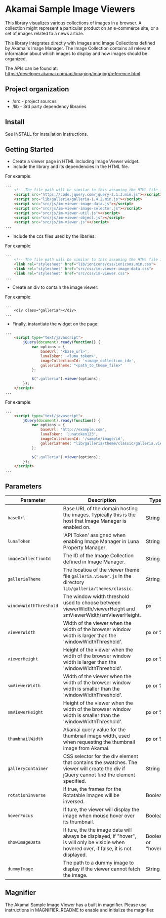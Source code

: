 # Akamai Sample Image Viewers

This library visualizes various collections of images in a browser. A collection might represent a particular product on an e-commerce site, or a set of images related to a news article.

This library integrates directly with Images and Image Collections defined by Akamai's Image Manager. The Image Collection contains all relevant information about which images to display and how images should be organized.

The APIs can be found at: https://developer.akamai.com/api/imaging/imaging/reference.html

## Project organization
* /src - project sources
* /lib - 3rd party dependency libraries

## Install
See INSTALL for installation instructions.

## Getting Started
* Create a viewer page in HTML including Image Viewer widget. 
* Include the library and its dependencies in the HTML file. 

For example:

```html
...
    <!-- The file path will be similar to this assuming the HTML file is in root directory of this library -->
    <script src="https://code.jquery.com/jquery-2.1.3.min.js"></script>
    <script src="lib/galleria/galleria-1.4.2.min.js"></script>
    <script src="src/js/im-viewer-image-data.js"></script>
    <script src="src/js/im-viewer-image-selector.js"></script>
    <script src="src/js/im-viewer-util.js"></script>
    <script src="src/js/im-viewer-object.js"></script>
    <script src="src/js/im-viewer.js"></script>
...
```

* Include the ccs files used by the libaries:

For example: 

```html
...
    <!-- The file path will be similar to this assuming the HTML file is in root directory of this library -->
    <link rel="stylesheet" href="lib/ionicons/css/ionicons.min.css">
    <link rel="stylesheet" href="src/css/im-viewer-image-data.css">
    <link rel="stylesheet" href="src/css/im-viewer.css">
...
```

* Create an div to contain the image viewer: 

For example: 

```
...
    <div class="galleria"></div>
...
```

* Finally, instantiate the widget on the page: 

```html
...
    <script type="text/javascript">
        jQuery(document).ready(function() {
            var options = {
                baseUrl: '<base_url>',
                lunaToken: '<luna_token>',
                imageCollectionId: '<image_collection_id>',
                galleriaTheme: "<path_to_theme_file>"
            };

            $(".galleria").viewer(options);
        });
    </script>
...
```

For example:

```html
...
    <script type="text/javascript">
        jQuery(document).ready(function() {
            var options = {
                baseUrl: 'http://example.com',
                lunaToken: 'lunatoken123',
                imageCollectionId: '/sample/image/id',
                galleriaTheme: "lib/galleria/theme/classic/galleria.viewer.js",
            };

            $(".galleria").viewer(options);
        });
    </script>
...
```

## Parameters
| Parameter              | Description                                                                                                                                 | Type               | Default      | Required | 
| ---------------------- | ------------------------------------------------------------------------------------------------------------------------------------------- | ------------------ | ------------ | -------- | 
| `baseUrl`              | Base URL of the domain hosting the images. Typically this is the host that Image Manager is enabled on.                                     | String             | N/A          | Yes      | 
| `lunaToken`            | 'API Token' assigned when enabling Image Manager in Luna Property Manager.                                                                  | String             | N/A          | Yes      | 
| `imageCollectionId`    | The ID of the Image Collection defined in Image Manager.                                                                                    | String             | N/A          | Yes      | 
| `galleriaTheme`        | The locatioa of the viewer theme file `galleria.viewer.js` in the directory `lib/galleria/themes/classic`.                                  | String             | N/A          | Yes      | 
| `windowWidthThreshold` | The window width threshold used to choose between viewerWidth/viewerHeight and smViewerWidth/smViewerHeight.                                | px                 | "600px"      | No       | 
| `viewerWidth`          | Width of the viewer when the width of the browser window width is larger than the 'windowWidthThreshold'.                                   | px or %            | "100%"       | No       | 
| `viewerHeight`         | Height of the viewer when the width of the browser window width is larger than the 'windowWidthThreshold'.                                  | px or %            | "100%"       | No       | 
| `smViewerWidth`        | Width of the viewer when the width of the browser window width is smaller than the 'windowWidthThreshold'.                                  | px or %            | "100%"       | No       | 
| `smViewerHeight`       | Height of the viewer when the width of the browser window width is smaller than the 'windowWidthThreshold'.                                 | px or %            | "100%"       | No       | 
| `thumbnailWidth`       | Akamai query value for the thumbnail image width, used when requesting the thumbnail image from Akamai.                                     | px or %            | "50px"       | No       | 
| `galleryContainer`     | CSS selector for the div element that contains the swatches. The viewer will create the div if jQuery cannot find the element specified.    | String             | "#galleries" | No       | 
| `rotationInverse`      | If true, the frames for the Rotatable images will be inversed.                                                                              | Boolean            | false        | No       | 
| `hoverFocus`           | If ture, the viewer will display the image when mouse hover over its thumbnail.                                                             | Boolean            | false        | No       | 
| `showImageData`        | If ture, the the image data will always be displayed, if "hover", is will only be visible when hovered over, if false, it is not displayed. | Boolean or "hover" | false        | No       | 
| `dummyImage`           | The path to a dummy image to display if the viewer cannot fetch the image.                                                                  | String             | N/A          | No       | 


## Magnifier
The Akamai Sample Image Viewer has a built in magnifier. 
Please use instructions in MAGNIFIER_README to enable and initialize the magnifier.
